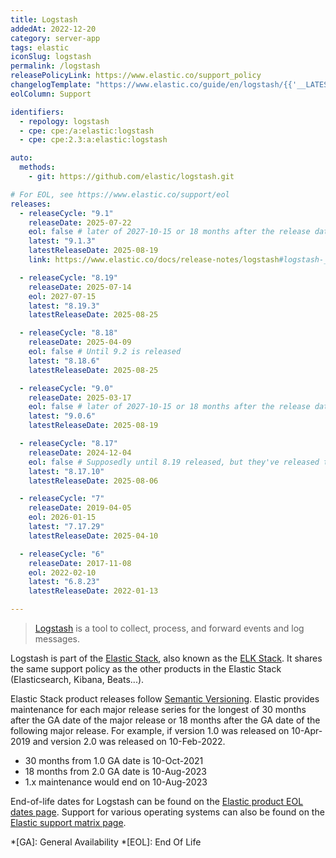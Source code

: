 ```yaml
---
title: Logstash
addedAt: 2022-12-20
category: server-app
tags: elastic
iconSlug: logstash
permalink: /logstash
releasePolicyLink: https://www.elastic.co/support_policy
changelogTemplate: "https://www.elastic.co/guide/en/logstash/{{'__LATEST__'|split:'.'|pop|join:'.'}}/logstash-{{'__LATEST__'|replace:'.','-'}}.html"
eolColumn: Support

identifiers:
  - repology: logstash
  - cpe: cpe:/a:elastic:logstash
  - cpe: cpe:2.3:a:elastic:logstash

auto:
  methods:
    - git: https://github.com/elastic/logstash.git

# For EOL, see https://www.elastic.co/support/eol
releases:
  - releaseCycle: "9.1"
    releaseDate: 2025-07-22
    eol: false # later of 2027-10-15 or 18 months after the release date of 10.0
    latest: "9.1.3"
    latestReleaseDate: 2025-08-19
    link: https://www.elastic.co/docs/release-notes/logstash#logstash-__LATEST__-release-notes

  - releaseCycle: "8.19"
    releaseDate: 2025-07-14
    eol: 2027-07-15
    latest: "8.19.3"
    latestReleaseDate: 2025-08-25

  - releaseCycle: "8.18"
    releaseDate: 2025-04-09
    eol: false # Until 9.2 is released
    latest: "8.18.6"
    latestReleaseDate: 2025-08-25

  - releaseCycle: "9.0"
    releaseDate: 2025-03-17
    eol: false # later of 2027-10-15 or 18 months after the release date of 10.0
    latest: "9.0.6"
    latestReleaseDate: 2025-08-19

  - releaseCycle: "8.17"
    releaseDate: 2024-12-04
    eol: false # Supposedly until 8.19 released, but they've released twice since
    latest: "8.17.10"
    latestReleaseDate: 2025-08-06

  - releaseCycle: "7"
    releaseDate: 2019-04-05
    eol: 2026-01-15
    latest: "7.17.29"
    latestReleaseDate: 2025-04-10

  - releaseCycle: "6"
    releaseDate: 2017-11-08
    eol: 2022-02-10
    latest: "6.8.23"
    latestReleaseDate: 2022-01-13

---
```


> [Logstash](https://www.elastic.co/logstash/) is a tool to collect, process, and forward events and
> log messages.

Logstash is part of the [Elastic Stack](https://www.elastic.co/elastic-stack/), also known as the
[ELK Stack](https://www.elastic.co/what-is/elk-stack). It shares the same support policy as the
other products in the Elastic Stack (Elasticsearch, Kibana, Beats...).

Elastic Stack product releases follow [Semantic Versioning](https://semver.org/).
Elastic provides maintenance for each major release series for the longest of 30 months after the GA date of the major release
or 18 months after the GA date of the following major release.
For example, if version 1.0 was released on 10-Apr-2019 and version 2.0 was released on 10-Feb-2022.

- 30 months from 1.0 GA date is 10-Oct-2021
- 18 months from 2.0 GA date is 10-Aug-2023
- 1.x maintenance would end on 10-Aug-2023

End-of-life dates for Logstash can be found on the [Elastic product EOL dates page](https://www.elastic.co/support/eol).
Support for various operating systems can also be found on the [Elastic support matrix page](https://www.elastic.co/support/matrix).

*[GA]: General Availability
*[EOL]: End Of Life
